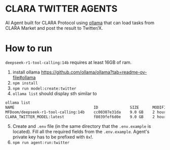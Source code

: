 # CLARA TWITTER AGENTS
AI Agent built for CLARA Protocol using [ollama](https://github.com/ollama/ollama)
that can load tasks from CLARA Market and post the result to Twitter/X.

# How to run
`deepseek-r1-tool-calling:14b` requires at least 16GB of ram.

1. install ollama https://github.com/ollama/ollama?tab=readme-ov-file#ollama
2. `npm install`
3. `npm run model:create:twitter`
4. `ollama list` should display sth similar to
```bash
ollama list
NAME                                   ID              SIZE      MODIFIED    
MFDoom/deepseek-r1-tool-calling:14b    cc00307e31da    9.0 GB    2 hours ago    
CLARA_TWITTER_MODEL:latest             f8039fef6d0e    9.0 GB    2 hours ago    
```
5. Create and `.env` file (in the same directory that the `.env.example` is located). Fill all the required fields
from the `.env.example`. Agent's private key has to be prefixed with `0x`!.
6. `npm run agent:run:twitter`